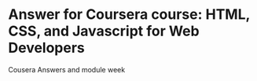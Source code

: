 # Answer for Coursera course: HTML, CSS, and Javascript for Web Developers
Cousera Answers
and module week

